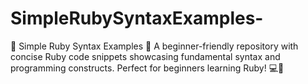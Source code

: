 # SimpleRubySyntaxExamples-
🌟 Simple Ruby Syntax Examples 🌟  A beginner-friendly repository with concise Ruby code snippets showcasing fundamental syntax and programming constructs. Perfect for beginners learning Ruby! 💻🚀

